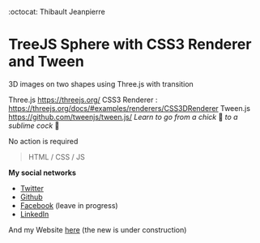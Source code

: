 :octocat: Thibault Jeanpierre
# TreeJS Sphere with CSS3 Renderer and Tween

3D images on two shapes using Three.js with transition

Three.js https://threejs.org/
CSS3 Renderer : https://threejs.org/docs/#examples/renderers/CSS3DRenderer
Tween.js https://github.com/tweenjs/tween.js/
_Learn to go from a chick_ :baby_chick: _to a sublime cock_ :chicken:

No action is required 
> HTML / CSS / JS

**My social networks**
* [Twitter](https://twitter.com/ThibaultJP1)
* [Github](https://github.com/thibault60000)
* [Facebook](https://www.facebook.com/ThibaultJP60000) (leave in progress)
* [LinkedIn](https://www.linkedin.com/in/thibault-jeanpierre-a9b40295/)

And my Website [here](https://thibault60000.github.io/thibaultjeanpierre--website/) (the new is under construction)
